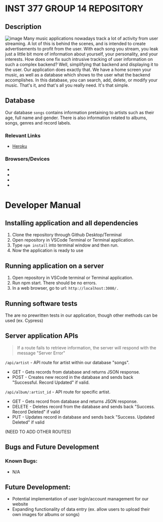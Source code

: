 # INST 377 GROUP 14 REPOSITORY
## Description
![image](https://user-images.githubusercontent.com/21690041/167336877-6dcffebe-dcd6-4711-831a-00cfa1936b82.png)
Many music applications nowadays track a lot of activity from user streaming. A lot of this is behind the scenes, and is intended to create advertisements to profit from the user. With each song you stream, you leak just a little bit more
of information about yourself, your personality, and your interests. How does one fix such intrusive tracking of user information on such a complex backend? Well, simplifying that backend and displaying it to the user. Our application does exactly that. We have a home screen your music, as well as a database which shows to the user what the backend accomplishes. In this database, you can search, add, delete, or modify your music. That's it, and
that's all you really need. It's that simple.

## Database
Our database `songs` contains information pretaining to artists such as their age, full name and gender. There is also information related to albums, songs, genres and record labels. 

### Relevant Links
* [Heroku](https://young-savannah-96635.herokuapp.com/index.html)

### Browsers/Devices
- 
- 
- 
- 

# Developer Manual

## Installing application and all dependencies
1. Clone the repository through Github Desktop/Terminal
2. Open repository in VSCode Terminal or Terminal application.
3. Type `npm install` into terminal window and then run.
4. Now the application is ready to use

## Running application on a server
1. Open repository in VSCode terminal or Terminal application.
2. Run npm start. There should be no errors.
3. In a web browser, go to url: `http://localhost:3000/.`
## Running software tests
The are no prewritten tests in our application, though other methods can be used (ex. Cypress)

## Server application APIs
> If a route fails to retrieve information, the server will respond with the message "Server Error"

`/api/artist` - API route for artist within our database "songs".

- GET - Gets records from database and returns JSON response.
- POST - Creates new record in the database and sends back "Successful. Record Updated" if valid.

`/api/album/:artist_id` - API route for specific artist.

- GET - Gets record from database and returns JSON response.
- DELETE - Deletes record from the database and sends back "Success. Record Deleted" if valid
- PUT - Updates record in database and sends back "Success. Updated Deleted" if valid

(NEED TO ADD OTHER ROUTES)

## Bugs and Future Development
### Known Bugs:
- N/A

## Future Development:
- Potential implementation of user login/account management for our website
- Expanding functionality of data entry (ex. allow users to upload their own images for albums or songs)


